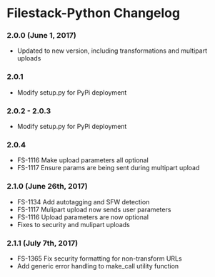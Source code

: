 # Filestack-Python Changelog

### 2.0.0 (June 1, 2017)
- Updated to new version, including transformations and multipart uploads

### 2.0.1
- Modify setup.py for PyPi deployment

### 2.0.2 - 2.0.3
- Modify setup.py for PyPi deployment

### 2.0.4
- FS-1116 Make upload parameters all optional
- FS-1117 Ensure params are being sent during multipart upload

### 2.1.0 (June 26th, 2017)
- FS-1134 Add autotagging and SFW detection 
- FS-1117 Mulipart upload now sends user parameters 
- FS-1116 Upload parameters are now optional 
- Fixes to security and mulipart uploads

### 2.1.1 (July 7th, 2017)
- FS-1365 Fix security formatting for non-transform URLs
- Add generic error handling to make_call utility function
